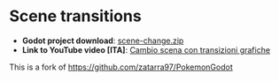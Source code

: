 # Scene transitions

- **Godot project download**: [scene-change.zip](https://github.com/crystal-bit/godot-tutorials/releases/download/2019.06.09/scene-change.zip)
- **Link to YouTube video [ITA]**: [Cambio scena con transizioni grafiche](https://www.youtube.com/watch?v=TkyRdQpRtSE)

This is a fork of https://github.com/zatarra97/PokemonGodot
